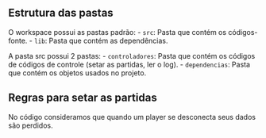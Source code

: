 ## Estrutura das pastas

O workspace possui as pastas padrão:
    - `src`: Pasta que contém os códigos-fonte.
    - `lib`: Pasta que contém as dependências.

A pasta src possui 2 pastas:
    - `controladores`: Pasta que contém os códigos de códigos de controle (setar as partidas, ler o log).
    - `dependencias`: Pasta que contém os objetos usados no projeto.


## Regras para setar as partidas

No código consideramos que quando um player se desconecta seus dados são perdidos.